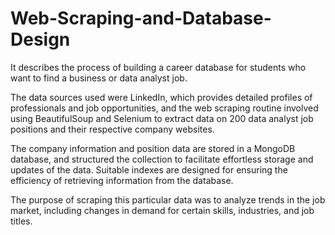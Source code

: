 # Web-Scraping-and-Database-Design

It describes the process of building a career database for students who want to find a business or data analyst job. 

The data sources used were LinkedIn, which provides detailed profiles of professionals and job opportunities, and the web scraping routine involved using BeautifulSoup and Selenium to extract data on 200 data analyst job positions and their respective company websites. 

The company information and position data are stored in a MongoDB database, and structured the collection to facilitate effortless storage and updates of the data. Suitable indexes are designed for ensuring the efficiency of retrieving information from the database. 

The purpose of scraping this particular data was to analyze trends in the job market, including changes in demand for certain skills, industries, and job titles.
